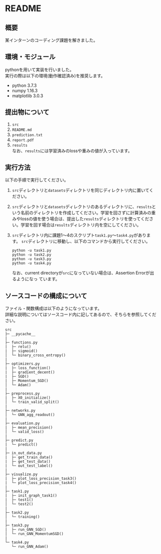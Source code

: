 # README

## 概要
某インターンのコーディング課題を解きました。

## 環境・モジュール
pythonを用いて実装を行いました。  
実行の際は以下の環境(動作確認済み)を推奨します。
- python 3.7.3
- numpy 1.16.3
- matplotlib 3.0.3

## 提出物について
1. `src`
2. `README.md`
3. `prediction.txt`
4. `report.pdf`
5. `results`  
なお、`results`には学習済みのlossや重みの値が入っています。

## 実行方法
以下の手順で実行してください。  
1. `src`ディレクトリと`datasets`ディレクトリを同じディレクトリ内に置いてください。  
2. `src`ディレクトリと`datasets`ディレクトリのあるディレクトリに、`results`という名前のディレクトリを作成してください。学習を回さずに計算済みの重みやlossの値を使う場合は、提出した`results`ディレクトリを使ってください。学習を回す場合は`results`ディレクトリ内を空にしてください。
3. `src`ディレクトリ内に課題1〜4のスクリプト`task1.py`〜`task4.py`があります。
   `src`ディレクトリに移動し、以下のコマンドから実行してください。  
   
   ```
   python -u task1.py
   python -u task2.py
   python -u task3.py
   python -u task4.py
   ```
   なお、current directoryが`src`になっていない場合は、Assertion Errorが出るようになっ    ています。


## ソースコードの構成について
ファイル・関数構成は以下のようになっています。  
詳細な説明についてはソースコード内に記してあるので、そちらを参照してください。

```
src
├─ __pycache__
|
├─ functions.py
|  ├─ relu()
|  ├─ sigmoid()
│  └─ binary_cross_entropy()
|
├─ optimizers.py
|  ├─ loss_function()
|  ├─ gradient_decent()
|  ├─ SGD()
|  ├─ Momentum_SGD()
│  └─ Adam()
|
├─ preprocess.py
|  ├─ X0_initialize()
│  └─ train_valid_split()
|
├─ networks.py
│  └─ GNN_agg_readout()
|
├─ evaluation.py
|  ├─ mean_precision()
│  └─ valid_loss()
|
├─ predict.py
|  └─ predict()
|
├─ in_out_data.py
|  ├─ get_train_data()
|  ├─ get_test_data()
|  └─ out_test_label()
|
├─ visualize.py
|  ├─ plot_loss_precision_task3()
|  └─ plot_loss_precision_task4()
|
├─ task1.py
|  ├─ init_graph_task1()
|  ├─ test1()
│  └─ test2()
|
├─ task2.py
│  └─ training()
|
├─ task3.py
|  ├─ run_GNN_SGD()
│  └─ run_GNN_MomentumSGD()
|
└─ task4.py
   └─ run_GNN_Adam()
```




